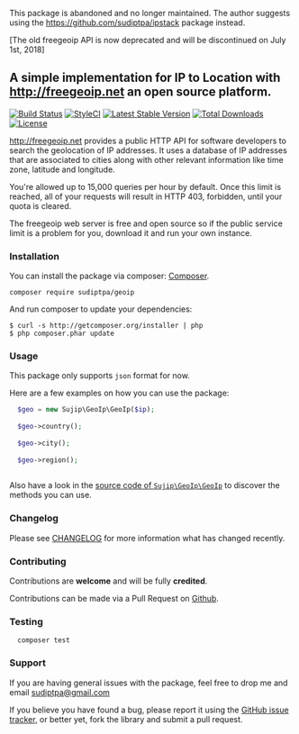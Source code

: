 This package is abandoned and no longer maintained. The author suggests using the https://github.com/sudiptpa/ipstack package instead.

[The old freegeoip API is now deprecated and will be discontinued on July 1st, 2018]

## A simple implementation for IP to Location with http://freegeoip.net an open source platform.

[![Build Status](https://travis-ci.org/sudiptpa/geoip.svg?branch=master)](https://travis-ci.org/sudiptpa/geoip)
[![StyleCI](https://styleci.io/repos/115319108/shield?branch=master)](https://styleci.io/repos/115319108)
[![Latest Stable Version](https://poser.pugx.org/sudiptpa/geoip/v/stable)](https://packagist.org/packages/sudiptpa/geoip)
[![Total Downloads](https://poser.pugx.org/sudiptpa/geoip/downloads)](https://packagist.org/packages/sudiptpa/geoip)
[![License](https://poser.pugx.org/sudiptpa/geoip/license)](https://packagist.org/packages/sudiptpa/geoip)

http://freegeoip.net provides a public HTTP API for software developers to search the geolocation of IP addresses. It uses a database of IP addresses that are associated to cities along with other relevant information like time zone, latitude and longitude.

You're allowed up to 15,000 queries per hour by default. Once this limit is reached, all of your requests will result in HTTP 403, forbidden, until your quota is cleared.

The freegeoip web server is free and open source so if the public service limit is a problem for you, download it and run your own instance.

### Installation

You can install the package via composer: [Composer](http://getcomposer.org/).

```
composer require sudiptpa/geoip
```

And run composer to update your dependencies:

    $ curl -s http://getcomposer.org/installer | php
    $ php composer.phar update

### Usage

This package only supports `json` format for now.

Here are a few examples on how you can use the package:

```php
  $geo = new Sujip\GeoIp\GeoIp($ip);
  
  $geo->country();
  
  $geo->city();
  
  $geo->region();
  
```
Also have a look in the [source code of `Sujip\GeoIp\GeoIp`](https://github.com/sudiptpa/geoip/blob/master/src/GeoIp.php) to discover the methods you can use.

### Changelog

Please see [CHANGELOG](https://github.com/sudiptpa/geoip/blob/master/CHANGELOG.md) for more information what has changed recently.

### Contributing

Contributions are **welcome** and will be fully **credited**.

Contributions can be made via a Pull Request on [Github](https://github.com/sudiptpa/geoip).



### Testing

```
  composer test
 ```

### Support

If you are having general issues with the package, feel free to drop me and email [sudiptpa@gmail.com](mailto:sudiptpa@gmail.com)

If you believe you have found a bug, please report it using the [GitHub issue tracker](https://github.com/sudiptpa/geoip/issues),
or better yet, fork the library and submit a pull request.

